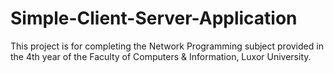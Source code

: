 # Simple-Client-Server-Application
 This project is for completing the Network Programming subject provided in the 4th year of the Faculty of Computers & Information, Luxor University.
